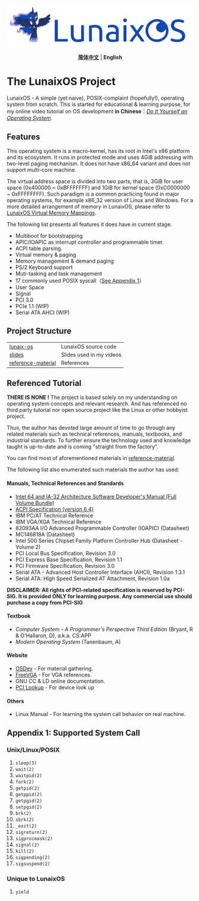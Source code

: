 <p align="center">
  <img width="auto" src="img/lunaix-os-logo.png">
</p>

<p align="center">
  <a href="../README.md"><b>简体中文</b></a> | <span><b>English</b></span>
</p>

# The LunaixOS Project 
LunaixOS - A simple (yet naive), POSIX-complaint (hopefully!), operating system from scratch. This is started for educational & learning purpose, for my online video tutorial on OS development **in Chinese**：[*Do It Yourself an Operating System*](https://space.bilibili.com/12995787/channel/collectiondetail?sid=196337).

## Features

This operating system is a macro-kernel, has its root in Intel's x86 platform and its ecosystem. It runs in protected mode and uses 4GiB addressing with two-level paging mechanism. It does not have x86_64 variant and does not support multi-core machine. 

The virtual address space is divided into two parts, that is, 3GiB for user space (0x400000 ~ 0xBFFFFFFF) and 1GiB for kernel space (0xC0000000 ~ 0xFFFFFFFF). Such paradigm is a common practicing found in major operating systems, for example x86_32 version of Linux and Windows. For a more detailed arrangement of memory in LunaixOS, please refer to [LunaixOS Virtual Memory Mappings](img/lunaix-os-mem.png).


The following list presents all features it does have in current stage.

+ Multiboot for bootstrapping
+ APIC/IOAPIC as interrupt controller and programmable timer.
+ ACPI table parsing.
+ Virtual memory & paging
+ Memory management & demand paging
+ PS/2 Keyboard support
+ Muti-tasking and task management
+ 17 commonly used POSIX syscall（[See Appendix 1](#appendix1)）
+ User Space
+ Signal
+ PCI 3.0
+ PCIe 1.1 (WIP)
+ Serial ATA AHCI (WIP)

## Project Structure

| | |
|-----|------|
| [lunaix-os](../lunaix-os/) | LunaixOS source code |
| [slides](../slides/) | Slides used in my videos |
| [reference-material](../reference-material/)| References |

## Referenced Tutorial

**THERE IS NONE !** The project is based solely on my understanding on operating system concepts and relevant research. And has referenced no third party tutorial nor open source project like the Linux or other hobbyist project.

Thus, the author has devoted large amount of time to go through any related materials such as technical references, manuals, textbooks, and industrial standards. To further ensure the technology used and knowledge taught is up-to-date and is coming "straight from the factory".

You can find most of aforementioned materials in [reference-material](../reference-material/).

The following list also enumerated such materials the author has used:

#### Manuals, Technical References and Standards
+ [Intel 64 and IA-32 Architecture Software Developer's Manual (Full Volume Bundle)](https://www.intel.com/content/www/us/en/developer/articles/technical/intel-sdm.html)
+ [ACPI Specification (version 6.4)](https://uefi.org/sites/default/files/resources/ACPI_Spec_6_4_Jan22.pdf)
+ IBM PC/AT Technical Reference
+ IBM VGA/XGA Technical Reference
+ 82093AA I/O Advanced Programmable Controller (IOAPIC) (Datasheet)
+ MC146818A (Datasheet)
+ Intel 500 Series Chipset Family Platform Controller Hub (Datasheet - Volume 2)
+ PCI Local Bus Specification, Revision 3.0
+ PCI Express Base Specification, Revision 1.1
+ PCI Firmware Specification, Revision 3.0
+ Serial ATA - Advanced Host Controller Interface (AHCI), Revision 1.3.1
+ Serial ATA: HIgh Speed Serialized AT Attachment, Revision 1.0a

**DISCLAIMER: All rights of PCI-related specification is reserved by PCI-SIG. It is provided ONLY for learning purpose. Any commercial use should purchase a copy from PCI-SIG**

#### Textbook
+ *Computer System - A Programmer's Perspective Third Edition* (Bryant, R & O'Hallaron, D), a.k.a. CS:APP
+ *Modern Operating System* (Tanenbaum, A)


#### Website 
+ [OSDev](https://wiki.osdev.org/Main_Page) - For material gathering.
+ [FreeVGA](http://www.osdever.net/FreeVGA/home.htm) - For VGA references.
+ GNU CC & LD online documentation.
+ [PCI Lookup](https://www.pcilookup.com/) - For device look up

#### Others
+ Linux Manual - For learning the system call behavior on real machine.


## Appendix 1: Supported System Call<a id="appendix1"></a>

### Unix/Linux/POSIX
1. `sleep(3)`
1. `wait(2)`
1. `waitpid(2)`
1. `fork(2)`
1. `getpid(2)`
1. `getppid(2)`
1. `getpgid(2)`
1. `setpgid(2)`
1. `brk(2)`
1. `sbrk(2)`
1. `_exit(2)`
1. `sigreturn(2)`
1. `sigprocmask(2)`
1. `signal(2)`
1. `kill(2)`
1. `sigpending(2)`
1. `sigsuspend(2)`

### Unique to LunaixOS

1. `yield`
